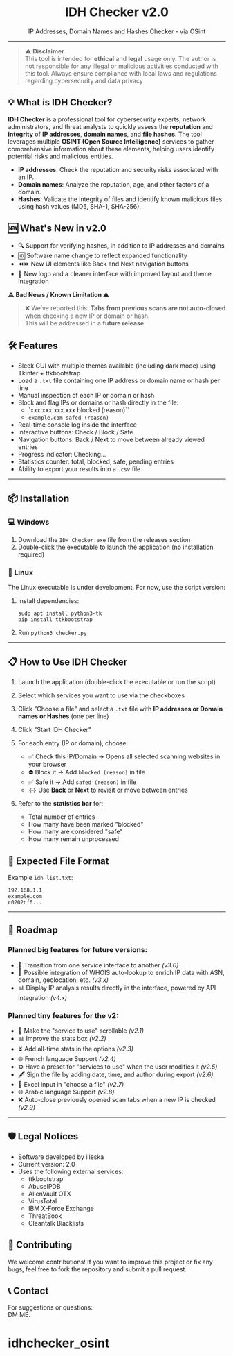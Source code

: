 <h1 align="center">IDH Checker v2.0</h1>
<p align="center">
IP Addresses, Domain Names and Hashes Checker - via OSint 
</p>


---
> **⚠️ Disclaimer**  
> This tool is intended for **ethical** and **legal** usage only. The author is not responsible for any illegal or malicious activities conducted with this tool. Always ensure compliance with local laws and regulations regarding cybersecurity and data privacy

## 💡 What is IDH Checker?
**IDH Checker** is a professional tool for cybersecurity experts, network administrators, and threat analysts to quickly assess the **reputation** and **integrity** of **IP addresses**, **domain names**, and **file hashes**. The tool leverages multiple **OSINT (Open Source Intelligence)** services to gather comprehensive information about these elements, helping users identify potential risks and malicious entities.

- **IP addresses**: Check the reputation and security risks associated with an IP.
- **Domain names**: Analyze the reputation, age, and other factors of a domain.
- **Hashes**: Validate the integrity of files and identify known malicious files using hash values (MD5, SHA-1, SHA-256).






## 🆕 What's New in v2.0

- 🔍 Support for verifying hashes, in addition to IP addresses and domains  
- 🆔 Software name change to reflect expanded functionality  
- ⏪⏩ New UI elements like Back and Next navigation buttons  
- 🎨 New logo and a cleaner interface with improved layout and theme integration  

**⚠️ Bad News / Known Limitation ⚠️**  
> ❌ We’ve reported this: **Tabs from previous scans are not auto-closed** when checking a new IP or domain or hash.  
> This will be addressed in a **future release**.

## 🛠 Features

- Sleek GUI with multiple themes available (including dark mode) using Tkinter + ttkbootstrap  
- Load a `.txt` file containing one IP address or domain name or hash per line  
- Manual inspection of each IP or domain or hash
- Block and flag IPs or domains or hash directly in the file:
  - `xxx.xxx.xxx.xxx blocked (reason)``
  - `example.com safed (reason)`
- Real-time console log inside the interface  
- Interactive buttons: Check / Block / Safe  
- Navigation buttons: Back / Next to move between already viewed entries  
- Progress indicator: Checking...  
- Statistics counter: total, blocked, safe, pending entries  
- Ability to export your results into a `.csv` file  

---

## 📦 Installation

### 💻 Windows
1. Download the `IDH Checker.exe` file from the releases section  
2. Double-click the executable to launch the application (no installation required)  

### 🐧 Linux
The Linux executable is under development. For now, use the script version:  
1. Install dependencies:
   ```
   sudo apt install python3-tk
   pip install ttkbootstrap
   ```
2. Run `python3 checker.py`  

---

## 📋 How to Use IDH Checker

1. Launch the application (double-click the executable or run the script)  

2. Select which services you want to use via the checkboxes  

3. Click "Choose a file" and select a `.txt` file with **IP addresses or Domain names or Hashes** (one per line)  

4. Click "Start IDH Checker"  

5. For each entry (IP or domain), choose:  
   - ✅ Check this IP/Domain → Opens all selected scanning websites in your browser  
   - ⛔ Block it → Add `blocked (reason)` in file  
   - ✅ Safe it → Add `safed (reason)` in file  
   - ↔️ Use **Back** or **Next** to revisit or move between entries  

6. Refer to the **statistics bar** for:  
    - Total number of entries  
    - How many have been marked "blocked"  
    - How many are considered "safe"  
    - How many remain unprocessed  



## 📄 Expected File Format

Example `idh_list.txt`:

```
192.168.1.1  
example.com
c0202cf6...

```

---

## 🧭 Roadmap

### Planned big features for future versions:

- 🔀 Transition from one service interface to another *(v3.0)*
- 🎯 Possible integration of WHOIS auto-lookup to enrich IP data with ASN, domain, geolocation, etc. *(v3.x)*  
- 📊 Display IP analysis results directly in the interface, powered by API integration *(v4.x)*  

### Planned tiny features for the v2:
- 🔄 Make the "service to use" scrollable *(v2.1)*
- 📊 Improve the stats box *(v2.2)*
- ⏳ Add all-time stats in the options *(v2.3)*
- 🌐 French language Support *(v2.4)*
- ⚙️ Have a preset for "services to use" when the user modifies it *(v2.5)*
- 🖋️ Sign the file by adding date, time, and author during export *(v2.6)*
- 📁 Excel input in "choose a file" *(v2.7)*
- 🌐 Arabic language Support *(v2.8)*
- ❌ Auto-close previously opened scan tabs when a new IP is checked *(v2.9)*  

  

---

## 🛡️ Legal Notices

- Software developed by illeska  
- Current version: 2.0
- Uses the following external services:
  - ttkbootstrap  
  - AbuseIPDB  
  - AlienVault OTX  
  - VirusTotal  
  - IBM X-Force Exchange  
  - ThreatBook  
  - Cleantalk Blacklists  



## 🎨 Contributing
We welcome contributions! If you want to improve this project or fix any bugs, feel free to fork the repository and submit a pull request.

## 📞 Contact


For suggestions or questions:  
DM ME.  
# idhchecker_osint

